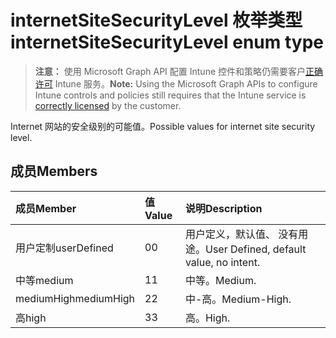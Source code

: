 # <a name="internetsitesecuritylevel-enum-type"></a><span data-ttu-id="88e9e-101">internetSiteSecurityLevel 枚举类型</span><span class="sxs-lookup"><span data-stu-id="88e9e-101">internetSiteSecurityLevel enum type</span></span>

> <span data-ttu-id="88e9e-102">**注意：** 使用 Microsoft Graph API 配置 Intune 控件和策略仍需要客户[正确许可](https://go.microsoft.com/fwlink/?linkid=839381) Intune 服务。</span><span class="sxs-lookup"><span data-stu-id="88e9e-102">**Note:** Using the Microsoft Graph APIs to configure Intune controls and policies still requires that the Intune service is [correctly licensed](https://go.microsoft.com/fwlink/?linkid=839381) by the customer.</span></span>

<span data-ttu-id="88e9e-103">Internet 网站的安全级别的可能值。</span><span class="sxs-lookup"><span data-stu-id="88e9e-103">Possible values for internet site security level.</span></span>
## <a name="members"></a><span data-ttu-id="88e9e-104">成员</span><span class="sxs-lookup"><span data-stu-id="88e9e-104">Members</span></span>
|<span data-ttu-id="88e9e-105">成员</span><span class="sxs-lookup"><span data-stu-id="88e9e-105">Member</span></span>|<span data-ttu-id="88e9e-106">值</span><span class="sxs-lookup"><span data-stu-id="88e9e-106">Value</span></span>|<span data-ttu-id="88e9e-107">说明</span><span class="sxs-lookup"><span data-stu-id="88e9e-107">Description</span></span>|
|:---|:---|:---|
|<span data-ttu-id="88e9e-108">用户定制</span><span class="sxs-lookup"><span data-stu-id="88e9e-108">userDefined</span></span>|<span data-ttu-id="88e9e-109">0</span><span class="sxs-lookup"><span data-stu-id="88e9e-109">0</span></span>|<span data-ttu-id="88e9e-110">用户定义，默认值、 没有用途。</span><span class="sxs-lookup"><span data-stu-id="88e9e-110">User Defined, default value, no intent.</span></span>|
|<span data-ttu-id="88e9e-111">中等</span><span class="sxs-lookup"><span data-stu-id="88e9e-111">medium</span></span>|<span data-ttu-id="88e9e-112">1</span><span class="sxs-lookup"><span data-stu-id="88e9e-112">1</span></span>|<span data-ttu-id="88e9e-113">中等。</span><span class="sxs-lookup"><span data-stu-id="88e9e-113">Medium.</span></span>|
|<span data-ttu-id="88e9e-114">mediumHigh</span><span class="sxs-lookup"><span data-stu-id="88e9e-114">mediumHigh</span></span>|<span data-ttu-id="88e9e-115">2</span><span class="sxs-lookup"><span data-stu-id="88e9e-115">2</span></span>|<span data-ttu-id="88e9e-116">中-高。</span><span class="sxs-lookup"><span data-stu-id="88e9e-116">Medium-High.</span></span>|
|<span data-ttu-id="88e9e-117">高</span><span class="sxs-lookup"><span data-stu-id="88e9e-117">high</span></span>|<span data-ttu-id="88e9e-118">3</span><span class="sxs-lookup"><span data-stu-id="88e9e-118">3</span></span>|<span data-ttu-id="88e9e-119">高。</span><span class="sxs-lookup"><span data-stu-id="88e9e-119">High.</span></span>|



